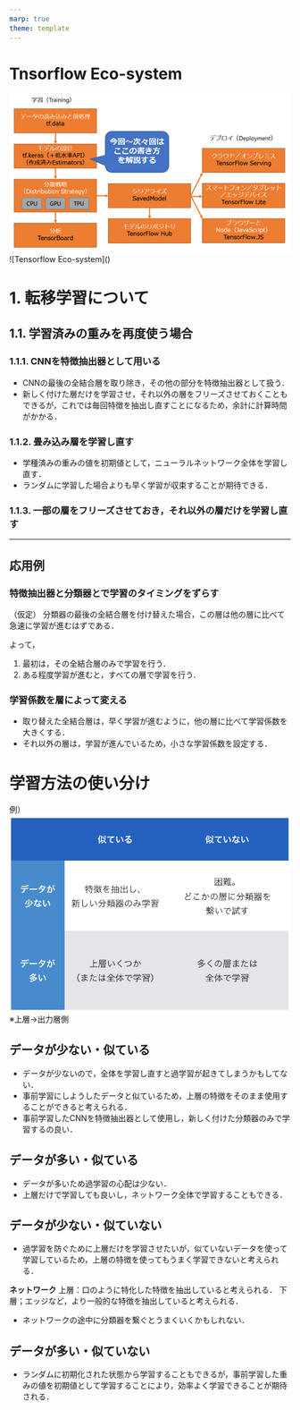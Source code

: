 ```yaml
---
marp: true
theme: template
---
```


# Tnsorflow Eco-system

<dev align="center">
<img src =https://raw.githubusercontent.com/rurusasu/Diary/master/%E7%94%BB%E5%83%8F/TensorFlow_EcoSystem.gif >
</dev>
![Tensorflow Eco-system]()

# 1. 転移学習について
## 1.1. 学習済みの重みを再度使う場合
### 1.1.1. CNNを特徴抽出器として用いる
* CNNの最後の全結合層を取り除き，その他の部分を特徴抽出器として扱う．
* 新しく付けた層だけを学習させ，それ以外の層をフリーズさせておくこともできるが，これでは毎回特徴を抽出し直すことになるため，余計に計算時間がかかる．

### 1.1.2. 畳み込み層を学習し直す
* 学種済みの重みの値を初期値として，ニューラルネットワーク全体を学習し直す．
* ランダムに学習した場合よりも早く学習が収束することが期待できる．

### 1.1.3. 一部の層をフリーズさせておき，それ以外の層だけを学習し直す

---

## 応用例
### 特徴抽出器と分類器とで学習のタイミングをずらす
（仮定）
分類器の最後の全結合層を付け替えた場合，この層は他の層に比べて急速に学習が進むはずである．

よって，
1. 最初は，その全結合層のみで学習を行う．
2. ある程度学習が進むと，すべての層で学習を行う．

### 学習係数を層によって変える
* 取り替えた全結合層は，早く学習が進むように，他の層に比べて学習係数を大きくする．
* それ以外の層は，学習が進んでいるため，小さな学習係数を設定する．

# 学習方法の使い分け
例）
![transfer_table](https://raw.githubusercontent.com/rurusasu/Diary/master/%E7%94%BB%E5%83%8F/transfer_table.png)
※上層→出力層側

## データが少ない・似ている
* データが少ないので，全体を学習し直すと過学習が起きてしまうかもしてない．
* 事前学習にしようしたデータと似ているため，上層の特徴をそのまま使用することができると考えられる．
* 事前学習したCNNを特徴抽出器として使用し，新しく付けた分類器のみで学習するの良い．

## データが多い・似ている
* データが多いため過学習の心配は少ない．
* 上層だけで学習しても良いし，ネットワーク全体で学習することもできる．

## データが少ない・似ていない
* 過学習を防ぐために上層だけを学習させたいが，似ていないデータを使って学習しているため，上層の特徴を使ってもうまく学習できないと考えられる．

**ネットワーク**
上層：口のように特化した特徴を抽出していると考えられる．
下層；エッジなど，より一般的な特徴を抽出していると考えられる．

* ネットワークの途中に分類器を繋ぐとうまくいくかもしれない．

## データが多い・似ていない
* ランダムに初期化された状態から学習することもできるが，事前学習した重みの値を初期値として学習することにより，効率よく学習できることが期待される．